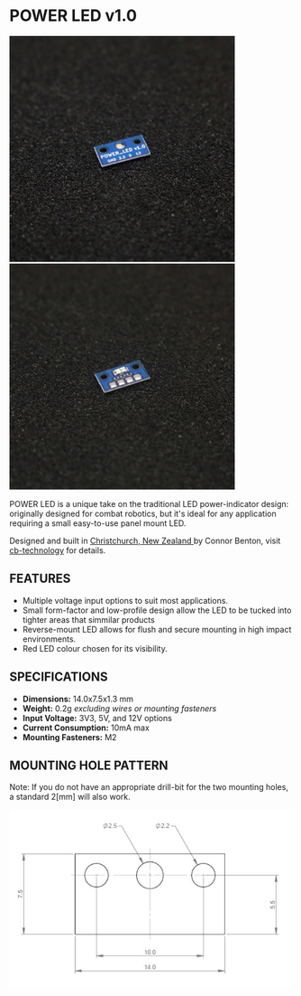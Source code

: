 # POWER LED v1.0

<img src="assets/POWER_LED_FRONT.png" width="400"> <img src="assets/POWER_LED_REAR.png" width="400">

POWER LED is a unique take on the traditional LED power-indicator design: originally designed for combat robotics, but it's ideal for any application requiring a small easy-to-use panel mount LED. 

Designed and built in [Christchurch, New Zealand ](https://www.google.co.nz/maps/place/Christchurch+New+Zealand) by Connor Benton, visit [cb-technology](https://www.cb-technology.co.nz/) for details.

## FEATURES

- Multiple voltage input options to suit most applications.
- Small form-factor and low-profile design allow the LED to be tucked into tighter areas that simmilar products
- Reverse-mount LED allows for flush and secure mounting in high impact environments. 
- Red LED colour chosen for its visibility.

## SPECIFICATIONS
- **Dimensions:** 14.0x7.5x1.3 mm
- **Weight:** 0.2g *excluding wires or mounting fasteners*
- **Input Voltage:** 3V3, 5V, and 12V options
- **Current Consumption:** 10mA max
- **Mounting Fasteners:** M2

## MOUNTING HOLE PATTERN 
Note: If you do not have an appropriate drill-bit for the two mounting holes, a standard 2[mm] will also work.

<img src="assets/MOUNT_TEMPLATE.png" width="500">